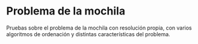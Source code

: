 # Problema de la mochila

Pruebas sobre el problema de la mochila con resolución propia,  con varios algoritmos de ordenación y distintas características del problema.



